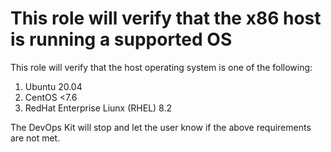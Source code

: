 # This role will verify that the x86 host is running a supported OS

This role will verify that the host operating system is one of the following:

1. Ubuntu 20.04
2. CentOS <7.6
3. RedHat Enterprise Liunx (RHEL) 8.2

The DevOps Kit will stop and let the user know if the above requirements are not met.
